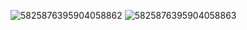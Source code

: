 ![5825876395904058862](https://github.com/user-attachments/assets/1741c151-cb43-4b2f-9768-0b31d25a461c)
![5825876395904058863](https://github.com/user-attachments/assets/ff12c3af-97e0-4a8a-be90-1da328dec2ec)
